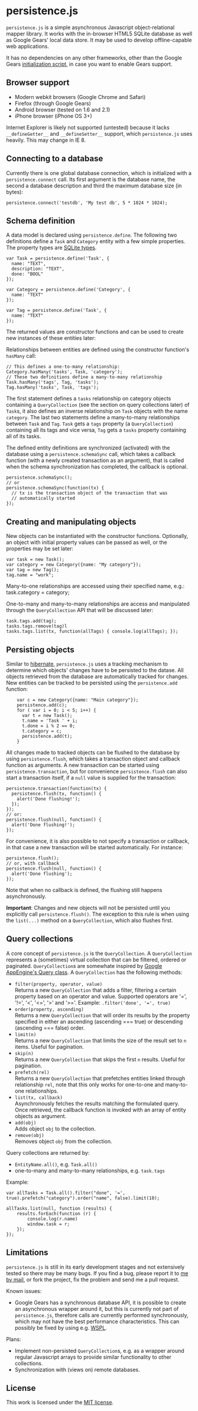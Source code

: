 persistence.js
==============
`persistence.js` is a simple asynchronous Javascript object-relational
mapper library. It works with the in-browser HTML5 SQLite database as
well as Google Gears' local data store. It may be used to develop
offline-capable web applications.

It has no dependencies on any other frameworks, other than the Google
Gears [initialization script](http://code.google.com/apis/gears/gears_init.js), 
in case you want to enable Gears support.

Browser support
---------------

* Modern webkit browsers (Google Chrome and Safari)
* Firefox (through Google Gears)
* Android browser (tested on 1.6 and 2.1)
* iPhone browser (iPhone OS 3+)

Internet Explorer is likely not supported (untested) because it
lacks `__defineGetter__` and `__defineSetter__` support, which
`persistence.js` uses heavily. This may change in IE 8.

Connecting to a database
-------------------------

Currently there is one global database connection, which is
initialized with a `persistence.connect` call.  Its first argument is
the database name, the second a database description and third the
maximum database size (in bytes):

    persistence.connect('testdb', 'My test db', 5 * 1024 * 1024);

Schema definition
-----------------

A data model is declared using `persistence.define`. The following two
definitions define a `Task` and `Category` entity with a few simple
properties. The property types are [SQLite types](http://www.sqlite.org/datatype3.html).
    
    var Task = persistence.define('Task', {
      name: "TEXT",
      description: "TEXT",
      done: "BOOL"
    });

    var Category = persistence.define('Category', {
      name: "TEXT"
    });

    var Tag = persistence.define('Task', {
      name: "TEXT"
    });

The returned values are constructor functions and can be used to
create new instances of these entities later:


Relationships between entities are defined using the constructor
function's `hasMany` call:

    // This defines a one-to-many relationship:
    Category.hasMany('tasks', Task, 'category');
    // These two definitions define a many-to-many relationship
    Task.hasMany('tags', Tag, 'tasks');
    Tag.hasMany('tasks', Task, 'tags');
        
The first statement defines a `tasks` relationship on category objects containing a
`QueryCollection` (see the section on query collections later) of
`Task`s, it also defines an inverse relationship on `Task` objects
with the name `category`. The last two statements define a many-to-many
relationships between `Task` and `Tag`. `Task` gets a `tags` property
(a `QueryCollection`) containing all its tags and vice versa, `Tag`
gets a `tasks` property containing all of its tasks. 

The defined entity definitions are synchronized (activated) with the
database using a `persistence.schemaSync` call, which takes a callback
function (with a newly created transaction as an argument), that is called
when the schema synchronization has completed, the callback is
optional.

    persistence.schemaSync();
    // or
    persistence.schemaSync(function(tx) { 
      // tx is the transaction object of the transaction that was
      // automatically started
    });

Creating and manipulating objects
---------------------------------

New objects can be instantiated with the constructor functions.
Optionally, an object with initial property values can be passed as
well, or the properties may be set later:

    var task = new Task();
    var category = new Category({name: "My category"});
    var tag = new Tag();
    tag.name = "work";

Many-to-one relationships are accessed using their specified name, e.g.:
    task.category = category;

One-to-many and many-to-many relationships are access and manipulated
through the `QueryCollection` API that will be discussed later:

    task.tags.add(tag);
    tasks.tags.remove(tag)l
    tasks.tags.list(tx, function(allTags) { console.log(allTags); });

Persisting objects
------------------

Similar to [hibernate](http://www.hibernate.org), `persistence.js`
uses a tracking mechanism to determine which objects' changes have to
be persisted to the datase. All objects retrieved from the database
are automatically tracked for changes. New entities can be tracked to
be persisted using the `persistence.add` function:
        
        var c = new Category({name: "Main category"});
        persistence.add(c);
        for ( var i = 0; i < 5; i++) {
          var t = new Task();
          t.name = 'Task ' + i;
          t.done = i % 2 == 0;
          t.category = c;
          persistence.add(t);
        }

All changes made to tracked objects can be flushed to the database by
using `persistence.flush`, which takes a transaction object and
callback function as arguments. A new transaction can be started using
`persistence.transaction`, but for convenience `persistence.flush` can
also start a transaction itself, if a `null` value is supplied for the
transaction:
    
    persistence.transaction(function(tx) {
      persistence.flush(tx, function() {
        alert('Done flushing!');
      });
    });
    // or:
    persistence.flush(null, function() {
      alert('Done flushing!');
    });

For convenience, it is also possible to not specify a transaction or callback, in that
case a new transaction will be started automatically. For instance:

    persistence.flush();
    // or, with callback
    persistence.flush(null, function() {
      alert('Done flushing');
    });

Note that when no callback is defined, the flushing still happens asynchronously.

__Important__: Changes and new objects will not be persisted until you
explicitly call `persistence.flush()`. The exception to this rule is
when using the `list(...)` method on a `QueryCollection`, which also
flushes first.

Query collections
-----------------

A core concept of `persistence.js` is the `QueryCollection`. A
`QueryCollection` represents a (sometimes) virtual collection that can
be filtered, ordered or paginated. `QueryCollection`s are somewhate inspired
by [Google AppEngine's Query class](http://code.google.com/appengine/docs/python/datastore/queryclass.html).
A `QueryCollection` has the following methods:

* `filter(property, operator, value)`  
  Returns a new `QueryCollection` that adds a filter, filtering a
  certain property based on an operator and value. Supported operators
  are '=', '!=', '<', '<=', '>' and '>='. Example: `.filter('done',
  '=', true)`
* `order(property, ascending)`  
  Returns a new `QueryCollection` that will order its results by the
  property specified in either an ascending (ascending === true) or
  descending (ascending === false) order.
* `limit(n)`  
  Returns a new `QueryCollection` that limits the size of the result
  set to `n` items. Useful for pagination.
* `skip(n)`  
  Returns a new `QueryCollection` that skips the first `n` results.
  Useful for pagination.
* `prefetch(rel)`  
  Returns a new `QueryCollection` that prefetches entities linked
  through relationship `rel`, note that this only works for one-to-one
  and many-to-one relationships.
* `list(tx, callback)`  
  Asynchronously fetches the results matching the formulated query.
  Once retrieved, the callback function is invoked with an array of
  entity objects as argument.
* `add(obj)`  
  Adds object `obj` to the collection.
* `remove(obj)`  
  Removes object `obj` from the collection.

Query collections are returned by:

* `EntityName.all()`, e.g. `Task.all()`
* one-to-many and many-to-many relationships, e.g. `task.tags`

Example:

    var allTasks = Task.all().filter("done", '=', true).prefetch("category").order("name", false).limit(10);
        
    allTasks.list(null, function (results) {
        results.forEach(function (r) {
            console.log(r.name)
            window.task = r;
        });
    });

Limitations
-----------

`persistence.js` is still in its early development stages and not
extensively tested so there may be many bugs. If you find a bug,
please report it to [me by mail](mailto:zef@zef.me), or fork the
project, fix the problem and send me a pull request.

Known issues:

* Google Gears has a synchronous database API, it is possible to
  create an asynchronous wrapper around it, but this is currently not
  part of `persistence.js`, therefore calls are currently performed
  synchronously, which may not have the best performance
  characteristics. This can possibly be fixed by using e.g.
  [WSPL](http://code.google.com/p/webstorageportabilitylayer/).

Plans:

* Implement non-persisted `QueryCollection`s, e.g. as a wrapper around
  regular Javascript arrays to provide similar functionality to other
  collections.
* Synchronization with (views on) remote databases.

License
-------

This work is licensed under the [MIT license](http://en.wikipedia.org/wiki/MIT_License).
